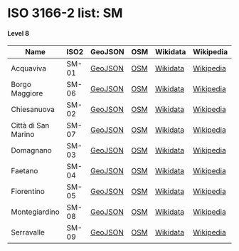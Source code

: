 # ISO 3166-2 list: SM


#### Level 8
Name | ISO2 | GeoJSON | OSM | Wikidata | Wikipedia | population 
--- | --- | --- | --- | --- | --- | --: 
Acquaviva | SM-01 | [GeoJSON](../../export/geojson/q7/iso2/SM/SM-01.geojson) | [OSM](https://www.openstreetmap.org/relation/3012938) | [Wikidata](https://www.wikidata.org/wiki/Q206363) | [Wikipedia](http://en.wikipedia.org/wiki/it%3AAcquaviva%20%28San%20Marino%29) | 2137
Borgo Maggiore | SM-06 | [GeoJSON](../../export/geojson/q7/iso2/SM/SM-06.geojson) | [OSM](https://www.openstreetmap.org/relation/3012939) | [Wikidata](https://www.wikidata.org/wiki/Q201368) | [Wikipedia](http://en.wikipedia.org/wiki/it%3ABorgo%20Maggiore) | 6631
Chiesanuova | SM-02 | [GeoJSON](../../export/geojson/q7/iso2/SM/SM-02.geojson) | [OSM](https://www.openstreetmap.org/relation/3012940) | [Wikidata](https://www.wikidata.org/wiki/Q206980) | [Wikipedia](http://en.wikipedia.org/wiki/it%3AChiesanuova%20%28San%20Marino%29) | 1097
Città di San Marino | SM-07 | [GeoJSON](../../export/geojson/q7/iso2/SM/SM-07.geojson) | [OSM](https://www.openstreetmap.org/relation/3012945) | [Wikidata](https://www.wikidata.org/wiki/Q1848) | [Wikipedia](http://en.wikipedia.org/wiki/it%3ACitt%C3%A0%20di%20San%20Marino) | 4040
Domagnano | SM-03 | [GeoJSON](../../export/geojson/q7/iso2/SM/SM-03.geojson) | [OSM](https://www.openstreetmap.org/relation/3012941) | [Wikidata](https://www.wikidata.org/wiki/Q202202) | [Wikipedia](http://en.wikipedia.org/wiki/it%3ADomagnano) | 3319
Faetano | SM-04 | [GeoJSON](../../export/geojson/q7/iso2/SM/SM-04.geojson) | [OSM](https://www.openstreetmap.org/relation/3012942) | [Wikidata](https://www.wikidata.org/wiki/Q206356) | [Wikipedia](http://en.wikipedia.org/wiki/it%3AFaetano) | 1164
Fiorentino | SM-05 | [GeoJSON](../../export/geojson/q7/iso2/SM/SM-05.geojson) | [OSM](https://www.openstreetmap.org/relation/3012943) | [Wikidata](https://www.wikidata.org/wiki/Q206968) | [Wikipedia](http://en.wikipedia.org/wiki/it%3AFiorentino%20%28San%20Marino%29) | 2526
Montegiardino | SM-08 | [GeoJSON](../../export/geojson/q7/iso2/SM/SM-08.geojson) | [OSM](https://www.openstreetmap.org/relation/3012944) | [Wikidata](https://www.wikidata.org/wiki/Q206962) | [Wikipedia](http://en.wikipedia.org/wiki/it%3AMontegiardino) | 910
Serravalle | SM-09 | [GeoJSON](../../export/geojson/q7/iso2/SM/SM-09.geojson) | [OSM](https://www.openstreetmap.org/relation/3012946) | [Wikidata](https://www.wikidata.org/wiki/Q185412) | [Wikipedia](http://en.wikipedia.org/wiki/it%3ASerravalle%20%28San%20Marino%29) | 10591
